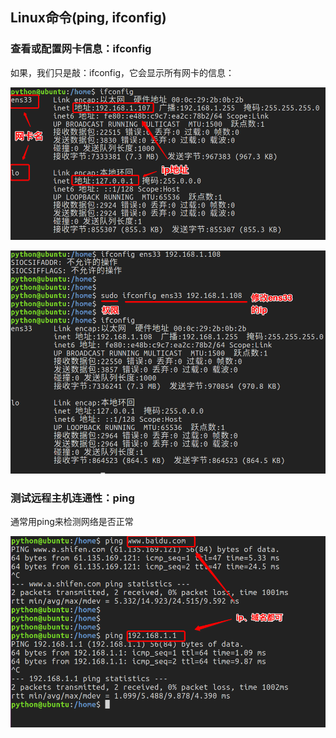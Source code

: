 ## Linux命令(ping, ifconfig)

### 查看或配置网卡信息：ifconfig

如果，我们只是敲：ifconfig，它会显示所有网卡的信息：

![img](../Images/04day/Snip20161218_34.png)

![img](../Images/04day/Snip20161218_35.png)

### 测试远程主机连通性：ping

通常用ping来检测网络是否正常

![img](../Images/04day/Snip20161218_33.png)